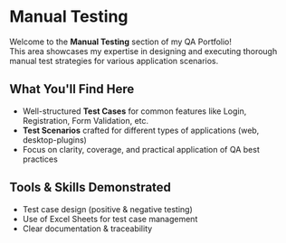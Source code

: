# Manual Testing

Welcome to the **Manual Testing** section of my QA Portfolio!  
This area showcases my expertise in designing and executing thorough manual test strategies for various application scenarios.

## What You'll Find Here

- Well-structured **Test Cases** for common features like Login, Registration, Form Validation, etc.
- **Test Scenarios** crafted for different types of applications (web, desktop-plugins)
- Focus on clarity, coverage, and practical application of QA best practices

## Tools & Skills Demonstrated

- Test case design (positive & negative testing)
- Use of Excel Sheets for test case management
- Clear documentation & traceability



